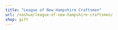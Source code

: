 ```yaml
---
title: "League of New Hampshire Craftsmen"
url: /nashua/league-of-new-hampshire-craftsmen/
shop: gift
---
```


